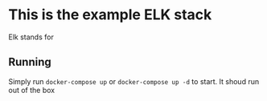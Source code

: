 # This is the example ELK stack

Elk stands for

## Running

Simply run `docker-compose up` or `docker-compose up -d` to start. It shoud run
out of the box
